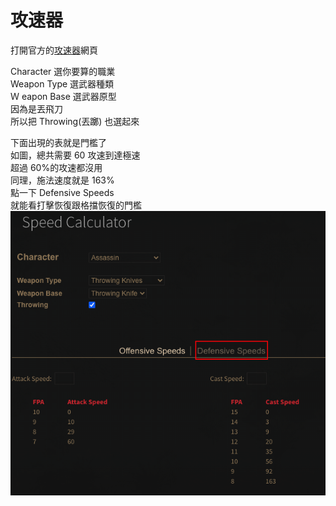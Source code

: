 # 攻速器

打開官方的[攻速器](https://dev.median-xl.com/speedcalc/)網頁

Character 選你要算的職業  
Weapon Type 選武器種類  
Ｗ eapon Base 選武器原型  
因為是丟飛刀  
所以把 Throwing(丟躑) 也選起來

下面出現的表就是門檻了  
如圖，總共需要 60 攻速到達極速  
超過 60%的攻速都沒用  
同理，施法速度就是 163%  
點一下 Defensive Speeds  
就能看打擊恢復跟格擋恢復的門檻  
![speed calculator](./images/image01.png)
